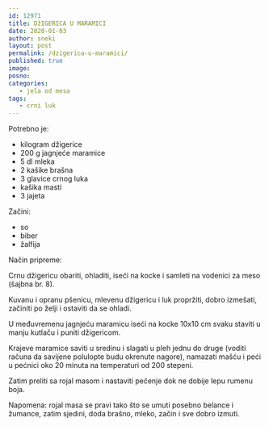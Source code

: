 ```yaml
---
id: 12971
title: DžIGERICA U MARAMICI
date: 2020-01-03
author: sneki
layout: post
permalink: /dzigerica-u-maramici/
published: true
image: 
posno: 
categories:
   - jela od mesa
tags:
   - crni luk
---
```

Potrebno je:

* kilogram džigerice 
* 200 g jagnjeće maramice
* 5 dl mleka
* 2 kašike brašna
* 3 glavice crnog luka 
* kašika masti 
* 3 jajeta

Začini:

* so
* biber
* žalfija

Način pripreme:

Crnu džigericu obariti, ohladiti, iseći na kocke i samleti na vodenici za meso (šajbna br. 8). 

Kuvanu i opranu pšenicu, mlevenu džigericu i luk propržiti, dobro izmešati, začiniti po želji i ostaviti da se ohladi. 

U međuvremenu jagnjeću maramicu iseći na kocke 10x10 cm svaku staviti u manju kutlaču i puniti džigericom.

Krajeve maramice saviti u sredinu i slagati u pleh jednu do druge (voditi računa da savijene polulopte budu okrenute nagore), namazati mašću i peći u pećnici oko 20 minuta na temperaturi od 200 stepeni.

Zatim preliti sa rojal masom i nastaviti pečenje dok ne dobije lepu rumenu boja.

Napomena: rojal masa se pravi tako što se umuti posebno belance i žumance, zatim sjedini, doda brašno,
mleko, začin i sve dobro izmuti. 

  

